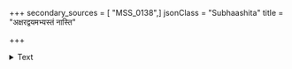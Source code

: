 +++
secondary_sources = [ "MSS_0138",]
jsonClass = "Subhaashita"
title = "अक्षरद्वयमभ्यस्तं नास्ति"

+++

<details><summary>Text</summary>

अक्षरद्वयमभ्यस्तं नास्ति नास्तीति यत् पुरा।  
तदिदं देहि देहीति विपरीतमुपस्थितम्॥
</details>
